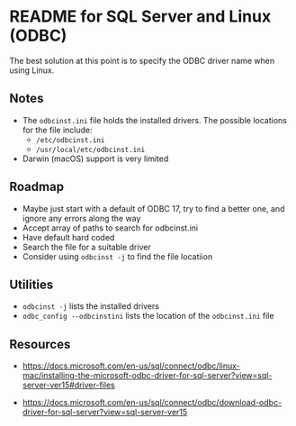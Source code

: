 # README for SQL Server and Linux (ODBC)

The best solution at this point is to specify the ODBC driver name when using Linux.

## Notes

* The `odbcinst.ini` file holds the installed drivers.  The possible locations for the file include:
    * `/etc/odbcinst.ini`
    * `/usr/local/etc/odbcinst.ini`
* Darwin (macOS) support is very limited

## Roadmap

* Maybe just start with a default of ODBC 17, try to find a better one, and ignore any errors along the way
* Accept array of paths to search for odbcinst.ini 
* Have default hard coded
* Search the file for a suitable driver
* Consider using `odbcinst -j` to find the file locatiion

## Utilities

* `odbcinst -j` lists the installed drivers
* `odbc_config --odbcinstini` lists the location of the `odbcinst.ini` file

## Resources

* https://docs.microsoft.com/en-us/sql/connect/odbc/linux-mac/installing-the-microsoft-odbc-driver-for-sql-server?view=sql-server-ver15#driver-files

* https://docs.microsoft.com/en-us/sql/connect/odbc/download-odbc-driver-for-sql-server?view=sql-server-ver15


